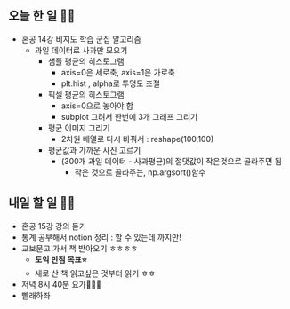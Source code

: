 ## 오늘 한 일 🤛🏻
- 혼공 14강 비지도 학습 군집 알고리즘 
    - 과일 데이터로 사과만 모으기
        - 샘플 평균의 히스토그램 
            - axis=0은 세로축, axis=1은 가로축
            - plt.hist , alpha로 투명도 조절
        - 픽셀 평균의 히스토그램
            - axis=0으로 놓아야 함
            - subplot 그려서 한번에 3개 그래프 그리기
        - 평균 이미지 그리기
            - 2차원 배열로 다시 바꿔서 : reshape(100,100)
        - 평균값과 가까운 사진 고르기
            - (300개 과일 데이터 - 사과평균)의 절댓값이 작은것으로 골라주면 됨
                - 작은 것으로 골라주는, np.argsort()함수

## 내일 할 일 ✌🏻
- 혼공 15강 강의 듣기
- 통계 공부해서 notion 정리 : 할 수 있는데 까지만!
- 교보문고 가서 책 받아오기 ㅎㅎㅎㅎ
    - **토익 만점 목표⭐️**
    - 새로 산 책 읽고싶은 것부터 읽기 ㅎㅎ
- 저녁 8시 40분 요가🧘🏻‍♀️
- 빨래하좌
